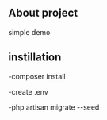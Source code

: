 
## About project

simple demo 

## instillation
 -composer install
 
 -create .env
 
 -php artisan migrate --seed
